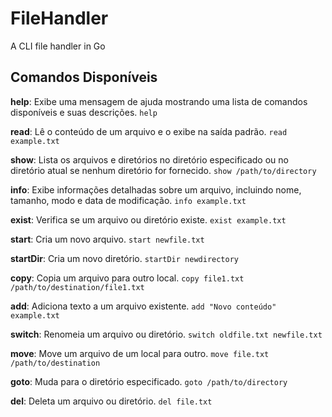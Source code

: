 # FileHandler
A CLI file handler in Go

## Comandos Disponíveis
**help**: Exibe uma mensagem de ajuda mostrando uma lista de comandos disponíveis e suas descrições.
```help```

**read**: Lê o conteúdo de um arquivo e o exibe na saída padrão.
```read example.txt```

**show**: Lista os arquivos e diretórios no diretório especificado ou no diretório atual se nenhum diretório for fornecido.
```show /path/to/directory```

**info**: Exibe informações detalhadas sobre um arquivo, incluindo nome, tamanho, modo e data de modificação.
```info example.txt```

**exist**: Verifica se um arquivo ou diretório existe.
```exist example.txt```

**start**: Cria um novo arquivo.
```start newfile.txt```

**startDir**: Cria um novo diretório.
```startDir newdirectory```

**copy**: Copia um arquivo para outro local.
```copy file1.txt /path/to/destination/file1.txt```

**add**: Adiciona texto a um arquivo existente.
```add "Novo conteúdo" example.txt```

**switch**: Renomeia um arquivo ou diretório.
```switch oldfile.txt newfile.txt```

**move**: Move um arquivo de um local para outro.
```move file.txt /path/to/destination```

**goto**: Muda para o diretório especificado.
```goto /path/to/directory```

**del**: Deleta um arquivo ou diretório.
```del file.txt```
